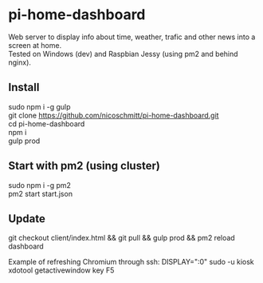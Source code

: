 # pi-home-dashboard

Web server to display info about time, weather, trafic and other news into a screen at home.  
Tested on Windows (dev) and Raspbian Jessy (using pm2 and behind nginx).  

## Install

sudo npm i -g gulp  
git clone https://github.com/nicoschmitt/pi-home-dashboard.git  
cd pi-home-dashboard  
npm i  
gulp prod

## Start with pm2 (using cluster)

sudo npm i -g pm2  
pm2 start start.json

## Update

git checkout client/index.html && git pull && gulp prod && pm2 reload dashboard

Example of refreshing Chromium through ssh: DISPLAY=":0" sudo -u kiosk xdotool getactivewindow key F5
